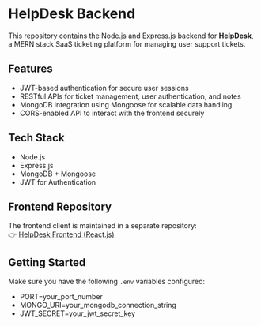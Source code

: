 # HelpDesk Backend

This repository contains the Node.js and Express.js backend for **HelpDesk**, a MERN stack SaaS ticketing platform for managing user support tickets.

## Features

- JWT-based authentication for secure user sessions  
- RESTful APIs for ticket management, user authentication, and notes  
- MongoDB integration using Mongoose for scalable data handling  
- CORS-enabled API to interact with the frontend securely  

## Tech Stack

- Node.js  
- Express.js  
- MongoDB + Mongoose  
- JWT for Authentication  

## Frontend Repository

The frontend client is maintained in a separate repository:  
👉 [HelpDesk Frontend (React.js)](https://github.com/Sanjal28/Help-Desk)

## Getting Started

Make sure you have the following `.env` variables configured:
- PORT=your_port_number
- MONGO_URI=your_mongodb_connection_string
- JWT_SECRET=your_jwt_secret_key

